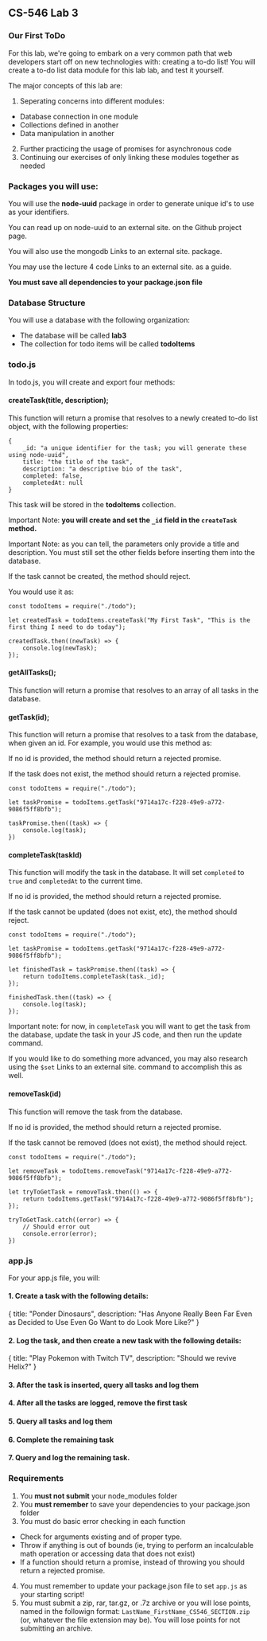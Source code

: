 
## CS-546 Lab 3
### Our First ToDo
For this lab, we're going to embark on a very common path that web developers start off on new technologies with: creating a to-do list! You will create a to-do list data module for this lab lab, and test it yourself.

The major concepts of this lab are:

1. Seperating concerns into different modules:
* Database connection in one module
* Collections defined in another
* Data manipulation in another

2. Further practicing the usage of promises for asynchronous code
3. Continuing our exercises of only linking these modules together as needed

### Packages you will use:
You will use the **node-uuid** package in order to generate unique id's to use as your identifiers.

You can read up on node-uuid to an external site. on the Github project page.

You will also use the mongodb Links to an external site. package.

You may use the lecture 4 code Links to an external site. as a guide.

**You must save all dependencies to your package.json file**

### Database Structure
You will use a database with the following organization:

* The database will be called **lab3**
* The collection for todo items will be called **todoItems**

### todo.js
In todo.js, you will create and export four methods:

#### createTask(title, description);

This function will return a promise that resolves to a newly created to-do list object, with the following properties:
```
{
    _id: "a unique identifier for the task; you will generate these using node-uuid",
    title: "the title of the task",
    description: "a descriptive bio of the task",
    completed: false,
    completedAt: null
}   
```

This task will be stored in the **todoItems** collection.

Important Note: **you will create and set the `_id` field in the `createTask` method.**

Important Note: as you can tell, the parameters only provide a title and description. You must still set the other fields before inserting them into the database.

If the task cannot be created, the method should reject.

You would use it as:
```
const todoItems = require("./todo");

let createdTask = todoItems.createTask("My First Task", "This is the first thing I need to do today");

createdTask.then((newTask) => {
    console.log(newTask);
});
```

#### getAllTasks();

This function will return a promise that resolves to an array of all tasks in the database.

#### getTask(id);

This function will return a promise that resolves to a task from the database, when given an id. For example, you would use this method as:

If no id is provided, the method should return a rejected promise.

If the task does not exist, the method should return a rejected promise.
```
const todoItems = require("./todo");

let taskPromise = todoItems.getTask("9714a17c-f228-49e9-a772-9086f5ff8bfb");

taskPromise.then((task) => {
    console.log(task);
})
```

#### completeTask(taskId)

This function will modify the task in the database. It will set `completed` to `true` and `completedAt` to the current time.

If no id is provided, the method should return a rejected promise.

If the task cannot be updated (does not exist, etc), the method should reject.
```
const todoItems = require("./todo");

let taskPromise = todoItems.getTask("9714a17c-f228-49e9-a772-9086f5ff8bfb");

let finishedTask = taskPromise.then((task) => {    
    return todoItems.completeTask(task._id);    
});

finishedTask.then((task) => {
    console.log(task);
});
```

Important note: for now, in `completeTask` you will want to get the task from the database, update the task in your JS code, and then run the update command.

If you would like to do something more advanced, you may also research using the `$set` Links to an external site. command to accomplish this as well.

#### removeTask(id)

This function will remove the task from the database.

If no id is provided, the method should return a rejected promise.

If the task cannot be removed (does not exist), the method should reject.
```
const todoItems = require("./todo");

let removeTask = todoItems.removeTask("9714a17c-f228-49e9-a772-9086f5ff8bfb");

let tryToGetTask = removeTask.then(() => {
    return todoItems.getTask("9714a17c-f228-49e9-a772-9086f5ff8bfb");
});

tryToGetTask.catch((error) => {
    // Should error out
    console.error(error);
})
```

### app.js
For your app.js file, you will:

#### 1. Create a task with the following details:

{
    title: "Ponder Dinosaurs",
    description: "Has Anyone Really Been Far Even as Decided to Use Even Go Want to do Look More Like?"
}
#### 2. Log the task, and then create a new task with the following details:

{
    title: "Play Pokemon with Twitch TV",
    description: "Should we revive Helix?"
}
#### 3. After the task is inserted, query all tasks and log them

#### 4. After all the tasks are logged, remove the first task

#### 5. Query all tasks and log them

#### 6. Complete the remaining task

#### 7. Query and log the remaining task.

### Requirements
1. You **must not submit** your node_modules folder
2. You **must remember** to save your dependencies to your package.json folder
3. You must do basic error checking in each function
* Check for arguments existing and of proper type.
* Throw if anything is out of bounds (ie, trying to perform an incalculable math operation or accessing data that does not exist)
* If a function should return a promise, instead of throwing you should return a rejected promise.

4. You must remember to update your package.json file to set `app.js` as your starting script!
5. You must submit a zip, rar, tar.gz, or .7z archive or you will lose points, named in the followign format: `LastName_FirstName_CS546_SECTION.zip` (or, whatever the file extension may be). You will lose points for not submitting an archive.

